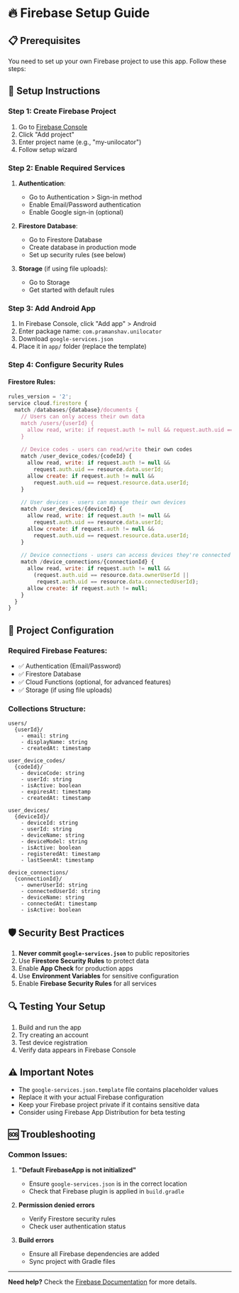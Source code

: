 # 🔥 Firebase Setup Guide

## 📋 **Prerequisites**

You need to set up your own Firebase project to use this app. Follow these steps:

## 🚀 **Setup Instructions**

### **Step 1: Create Firebase Project**

1. Go to [Firebase Console](https://console.firebase.google.com/)
2. Click "Add project"
3. Enter project name (e.g., "my-unilocator")
4. Follow setup wizard

### **Step 2: Enable Required Services**

1. **Authentication**:
   - Go to Authentication > Sign-in method
   - Enable Email/Password authentication
   - Enable Google sign-in (optional)

2. **Firestore Database**:
   - Go to Firestore Database
   - Create database in production mode
   - Set up security rules (see below)

3. **Storage** (if using file uploads):
   - Go to Storage
   - Get started with default rules

### **Step 3: Add Android App**

1. In Firebase Console, click "Add app" > Android
2. Enter package name: `com.pramanshav.unilocator`
3. Download `google-services.json`
4. Place it in `app/` folder (replace the template)

### **Step 4: Configure Security Rules**

#### **Firestore Rules:**
```javascript
rules_version = '2';
service cloud.firestore {
  match /databases/{database}/documents {
    // Users can only access their own data
    match /users/{userId} {
      allow read, write: if request.auth != null && request.auth.uid == userId;
    }
    
    // Device codes - users can read/write their own codes
    match /user_device_codes/{codeId} {
      allow read, write: if request.auth != null && 
        request.auth.uid == resource.data.userId;
      allow create: if request.auth != null && 
        request.auth.uid == request.resource.data.userId;
    }
    
    // User devices - users can manage their own devices
    match /user_devices/{deviceId} {
      allow read, write: if request.auth != null && 
        request.auth.uid == resource.data.userId;
      allow create: if request.auth != null && 
        request.auth.uid == request.resource.data.userId;
    }
    
    // Device connections - users can access devices they're connected to
    match /device_connections/{connectionId} {
      allow read, write: if request.auth != null && 
        (request.auth.uid == resource.data.ownerUserId || 
         request.auth.uid == resource.data.connectedUserId);
      allow create: if request.auth != null;
    }
  }
}
```

## 🔧 **Project Configuration**

### **Required Firebase Features:**
- ✅ Authentication (Email/Password)
- ✅ Firestore Database
- ✅ Cloud Functions (optional, for advanced features)
- ✅ Storage (if using file uploads)

### **Collections Structure:**
```
users/
  {userId}/
    - email: string
    - displayName: string
    - createdAt: timestamp

user_device_codes/
  {codeId}/
    - deviceCode: string
    - userId: string
    - isActive: boolean
    - expiresAt: timestamp
    - createdAt: timestamp

user_devices/
  {deviceId}/
    - deviceId: string
    - userId: string
    - deviceName: string
    - deviceModel: string
    - isActive: boolean
    - registeredAt: timestamp
    - lastSeenAt: timestamp

device_connections/
  {connectionId}/
    - ownerUserId: string
    - connectedUserId: string
    - deviceName: string
    - connectedAt: timestamp
    - isActive: boolean
```

## 🛡️ **Security Best Practices**

1. **Never commit `google-services.json`** to public repositories
2. Use **Firestore Security Rules** to protect data
3. Enable **App Check** for production apps
4. Use **Environment Variables** for sensitive configuration
5. Enable **Firebase Security Rules** for all services

## 🔍 **Testing Your Setup**

1. Build and run the app
2. Try creating an account
3. Test device registration
4. Verify data appears in Firebase Console

## ⚠️ **Important Notes**

- The `google-services.json.template` file contains placeholder values
- Replace it with your actual Firebase configuration
- Keep your Firebase project private if it contains sensitive data
- Consider using Firebase App Distribution for beta testing

## 🆘 **Troubleshooting**

### **Common Issues:**

1. **"Default FirebaseApp is not initialized"**
   - Ensure `google-services.json` is in the correct location
   - Check that Firebase plugin is applied in `build.gradle`

2. **Permission denied errors**
   - Verify Firestore security rules
   - Check user authentication status

3. **Build errors**
   - Ensure all Firebase dependencies are added
   - Sync project with Gradle files

---

**Need help?** Check the [Firebase Documentation](https://firebase.google.com/docs/android/setup) for more details.
